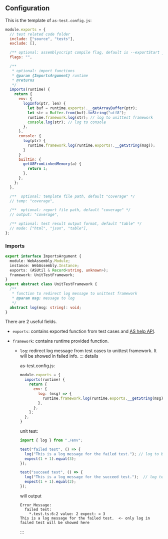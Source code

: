 ## Configuration

This is the template of `as-test.config.js`:

```javascript
module.exports = {
  // test related code folder
  include: ["source", "tests"],
  exclude: [],

  /** optional: assemblyscript compile flag, default is --exportStart _start -O0 */
  flags: "",

  /**
   * optional: import functions
   * @param {ImportsArgument} runtime
   * @returns
   */
  imports(runtime) {
    return {
      env: {
        logInfo(ptr, len) {
          let buf = runtime.exports!.__getArrayBuffer(ptr);
          let str = Buffer.from(buf).toString("utf8");
          runtime.framework.log(str); // log to unittest framework
          console.log(str); // log to console
        },
      },
      console: {
        log(ptr) {
          runtime.framework.log(runtime.exports!.__getString(msg));
        }
      }
      builtin: {
        getU8FromLinkedMemory(a) {
          return 1;
        },
      },
    };
  },

  /**  optional: template file path, default "coverage" */
  // temp: "coverage",

  /**  optional: report file path, default "coverage" */
  // output: "coverage",

  /** optional: test result output format, default "table" */
  // mode: ["html", "json", "table"],
};
```

### Imports

```typescript
export interface ImportsArgument {
  module: WebAssembly.Module;
  instance: WebAssembly.Instance;
  exports: (ASUtil & Record<string, unknown>);
  framework: UnitTestFramework;
}
export abstract class UnitTestFramework {
  /**
   * function to redirect log message to unittest framework
   * @param msg: message to log
   */
  abstract log(msg: string): void;
}
```

There are 2 useful fields.

- `exports`: contains exported function from test cases and [AS help API](https://github.com/AssemblyScript/assemblyscript/blob/3defefd5b09248d697a2e6bd1e7201c0cf98def1/lib/loader/index.d.ts#L23).
- `framework`: contains runtime provided function.

  - `log`: redirect log message from test cases to unittest framework. It will be showed in failed info.
    ::: details

    as-test.config.js:

    ```javascript
    module.exports = {
      imports(runtime) {
        return {
          env: {
            log: (msg) => {
              runtime.framework.log(runtime.exports.__getString(msg));
            },
          },
        };
      },
    }
    ```

    unit test:

    ```typescript
    import { log } from "./env";

    test("failed test", () => {
      log("This is a log message for the failed test."); // log to be redirect
      expect(1 + 1).equal(3);
    });

    test("succeed test", () => {
      log("This is a log message for the succeed test.");  // log to be redirect
      expect(1 + 1).equal(2);
    });
    ```

    will output

    ```
    Error Message:
      failed test:
        *.test.ts:6:2 value: 2 expect: = 3
    This is a log message for the failed test.  <- only log in failed test will be showed here
    ```

    :::
